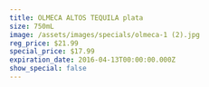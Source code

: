```yaml
---
title: OLMECA ALTOS TEQUILA plata
size: 750mL
image: /assets/images/specials/olmeca-1 (2).jpg
reg_price: $21.99
special_price: $17.99
expiration_date: 2016-04-13T00:00:00.000Z
show_special: false
---
```



